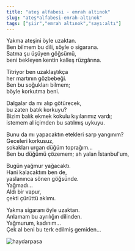 ```yaml
---
title: "ateş alfabesi - emrah altınok"
slug: "ateş*alfabesi-emrah-altınok"
tags: ["şiir","emrah altınok","sayı:altı"]
---
```


Yakma ateşini öyle uzaktan.\
Ben bilmem bu dili, söyle o sigarana.\
Satma şu üşüyen göğsümü,\
beni bekleyen kentin kalleş rüzgârına.

Titriyor ben uzaklaştıkça\
her martının gözbebeği.\
Ben bu soğukları bilmem;\
böyle korkutma beni.

Dalgalar da mı alıp götürecek,\
bu zaten batık korkuyu?\
Bizim balık ekmek kokulu kıyılarımız vardı;\
istemem al içimden bu satılmış uykuyu.

Bunu da mı yapacaktın etekleri sarp yangınım?\
Geceleri korkusuz,\
sokakları urgan düğüm toprağım...\
Ben bu düğümü çözemem; ah yalan İstanbul'um,

Bugün yağmur yağacaktı.\
Hani kalacaktım ben de,\
yaslanınca sönen göğsünde.\
Yağmadı...\
Aldı bir vapur,\
çekti çürüttü aklımı.

Yakma sigaranı öyle uzaktan.\
Anlamam bu ayrılığın dilinden.\
Yağmurum, kadınım...\
Çek al beni bu terk edilmiş gemiden...

![haydarpasa](/img/ky06_17_banuakin.jpg)



